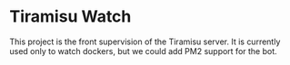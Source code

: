 # Tiramisu Watch

This project is the front supervision of the Tiramisu server.
It is currently used only to watch dockers, but we could add PM2 support for the bot.